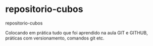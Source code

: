 # repositorio-cubos
repositorio-cubos

Colocando em prática tudo que foi aprendido na aula GIT e GITHUB, práticas com versionamento, comandos git etc.
